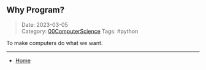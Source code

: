  ## Why Program?
 
>Date: 2023-03-05  
>Category: [00ComputerScience](links/00ComputerScience.md)
>Tags: #python 

To make computers do what we want.

---
- [Home](https://heartthymes.github.io)